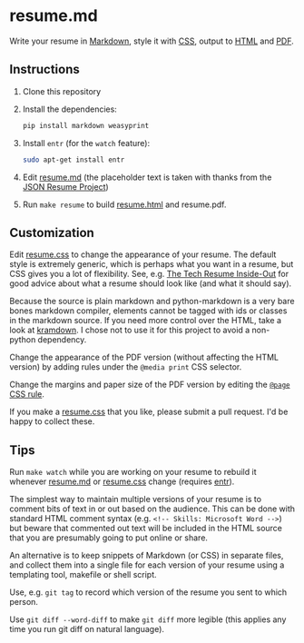 # resume.md

Write your resume in [Markdown](https://github.com/suryakantamangaraj/Resume/edit/main/resume.md), style it with [CSS](resume.css), output to [HTML](resume.html) and [PDF](resume.pdf).

## Instructions

1. Clone this repository

2. Install the dependencies:
    ```sh
    pip install markdown weasyprint
    ```

3. Install `entr` (for the `watch` feature):
    ```sh
    sudo apt-get install entr
    ```

4. Edit [resume.md](resume.md) (the placeholder text is taken with thanks from the [JSON Resume Project](https://jsonresume.org/themes/))

5. Run `make resume` to build [resume.html](resume.html) and resume.pdf.

## Customization

Edit [resume.css](resume.css) to change the appearance of your resume. The default style is extremely generic, which is perhaps what you want in a resume, but CSS gives you a lot of flexibility. See, e.g. [The Tech Resume Inside-Out](https://www.thetechinterview.com/) for good advice about what a resume should look like (and what it should say).

Because the source is plain markdown and python-markdown is a very bare bones markdown compiler, elements cannot be tagged with ids or classes in the markdown source. If you need more control over the HTML, take a look at [kramdown](https://kramdown.gettalong.org/syntax.html). I chose not to use it for this project to avoid a non-python dependency.

Change the appearance of the PDF version (without affecting the HTML version) by adding rules under the `@media print` CSS selector.

Change the margins and paper size of the PDF version by editing the [`@page` CSS rule](https://developer.mozilla.org/en-US/docs/Web/CSS/%40page/size).

If you make a [resume.css](resume.css) that you like, please submit a pull request. I'd be happy to collect these.

## Tips

Run `make watch` while you are working on your resume to rebuild it whenever [resume.md](resume.md) or [resume.css](resume.css) change (requires [entr](http://eradman.com/entrproject/)).

The simplest way to maintain multiple versions of your resume is to comment bits of text in or out based on the audience. This can be done with standard HTML comment syntax (e.g. `<!-- Skills: Microsoft Word -->`) but beware that commented out text will be included in the HTML source that you are presumably going to put online or share.

An alternative is to keep snippets of Markdown (or CSS) in separate files, and collect them into a single file for each version of your resume using a templating tool, makefile or shell script.

Use, e.g. `git tag` to record which version of the resume you sent to which person.

Use `git diff --word-diff` to make `git diff` more legible (this applies any time you run git diff on natural language).
